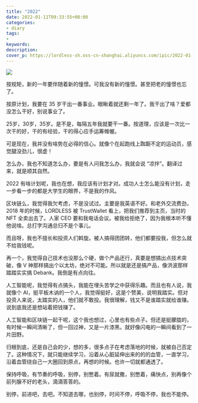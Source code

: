 ```yaml
---
title: "2022"
date: 2022-01-11T09:33:55+08:00
categories:
- diary
tags:
- 
keywords:
description: 
cover_p: https://lordless-sh.oss-cn-shanghai.aliyuncs.com/ipic/2022-01-11-020022.png
---
```


![](https://lordless-sh.oss-cn-shanghai.aliyuncs.com/ipic/2022-01-11-020022.png)

按规矩，新的一年要伴随着新的憧憬。可我没有新的憧憬。甚至把老的憧憬也忘了。

按原计划，我要在 35 岁干出一番事业。眼瞅着就还剩一年了。我干出了啥？爱都没怎么干好，别说事业了。

25岁，30岁，35岁。是不是，每隔五年我就要干一番。按道理，应该是一次比一次干的好，干的有经验，干的得心应手运筹帷幄。

可是现在，我并没有啥势在必得的信心。就像个在起跑线上踟蹰不定的运动员，感觉腿没劲儿，很虚！

怎么办，我也不知道怎么办，要是有人问我怎么办，我就会说 “凉拌”。翻译过来，就是顺其自然。

2022 有啥计划呢，我也在想，我应该有计划才对。成功人士怎么能没有计划，走一步看一步的都是大学生的眼界，不是我的作风。

区块链么，我觉得我欠考虑，不是没试过。主要是我英语不好。和老外交流费劲，2018 年的时候，LORDLESS 被 TrustWallet 看上，把我们推荐到主页，当时的 NFT 全卖出去了。人家 CEO 要和我电话会议。被我给拒绝了，因为我根本听不懂他说啥。总打字沟通总归不是个事儿。

而且呀，我也不擅长和投资人们斡旋。被人搞得团团转，他们都要投我，但怎么就不给我钱呢。

再一个，我觉得自己技术也没那么个硬，做个产品还行，真要是想搞出点技术突破，像 V 神那样搞出个以太坊，绝对不可能。所以就是还是搞产品，像洪波那样踏踏实实搞 Debank。我倒是有点向往。

人工智能呢，我觉得有点搞头，我能在埋头苦学之中获得乐趣。而且也有人说，我就像个 AI，挺平板木讷的一个人，我觉得挺好，这是个赞美，说明我踏实。但对投资人来说，太踏实的人，他们就不敢投。我很理解，钱又不是谁踏实就给谁赚。说到底我还是想站着把钱赚了。

人工智能和区块链一起干呢，这个我也想过，心里也有些点子。但还是挺朦胧的，有时候一瞬间清晰了，但一回过神，又是一片漆黑。就好像闪电的一瞬间看到了一片田野。

归根到底，还是自己会的少，想的多，很多点子在考虑落地的时候，就被自己否定了。这种情况下，就只能继续学习，沿着从心脏延伸出来的的的血管，一直学习，沿着血管绕自己一大圈回到原点，再想的时候。也许一切就都通透了。

保持呼吸，有节奏的呼吸，别停，别憋着。有尿就撒，别憋着，痛快点，别再像个前列腺不好的老头，滴滴答答的。

别停，前进吧，去吧。不知道去哪，也别停，时间不停，呼吸不停，我也不能停。
